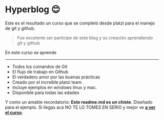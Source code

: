 # Hyperblog 😊
Este es el resultado un curso que se completó  desde platzi para el manejo de git y github.

> Fue excelente ser participe de este blog y su creación aprendiendo git y github

En este curso se aprende

------------


* Todos los comandos de Git
* El flujo de trabajo en Github
* El verdadero amor por las buenas prácticas
* Creado por el increible platzi team.
* Incluye ejemplos en windows linux y mac.
* Disponible para todas las edades

Y como un amable recordatorio: **Este readme.md es un chiste**.  Diseñado para el ejemplo. Si llegas acá NO TE LO TOMES EN SERIO y mejor ve [**a ver el curso**](https://platzi.com/cursos/git-github/ "a ver el curso").
